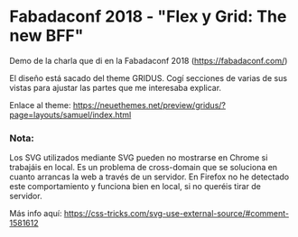 # Fabadaconf 2018 - "Flex y Grid: The new BFF"
Demo de la charla que di en la Fabadaconf 2018 (https://fabadaconf.com/)

El diseño está sacado del theme GRIDUS. Cogí secciones de varias de sus vistas para ajustar las partes que me interesaba explicar.

Enlace al theme: https://neuethemes.net/preview/gridus/?page=layouts/samuel/index.html


### Nota:
Los SVG utilizados mediante SVG <use> pueden no mostrarse en Chrome si trabajáis en local. Es un problema de cross-domain que se soluciona en cuanto arrancas la web a través de un servidor.
En Firefox no he detectado este comportamiento y funciona bien en local, si no queréis tirar de servidor.

Más info aquí: https://css-tricks.com/svg-use-external-source/#comment-1581612
